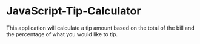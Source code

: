 # JavaScript-Tip-Calculator

This application will calculate a tip amount based on the total of the bill and the percentage of what you would like to tip.